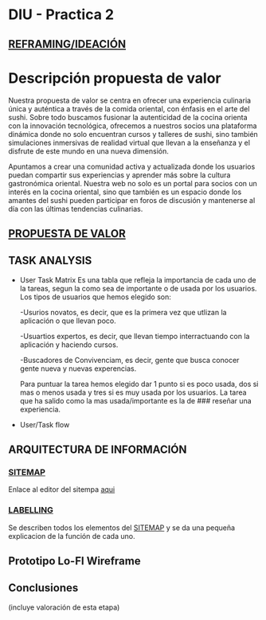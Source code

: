# DIU - Practica 2

## [REFRAMING/IDEACIÓN](https://github.com/jhavimg/DIU/blob/master/P2/Malla%20receptora%20de%20informaci%C3%B3n_EGO.pdf)

# Descripción propuesta de valor
Nuestra propuesta de valor se centra en ofrecer una experiencia culinaria única y auténtica a través de la comida oriental, con énfasis en el arte del sushi. Sobre todo buscamos fusionar la autenticidad de la cocina orienta con la innovación tecnológica, ofrecemos a nuestros socios una plataforma dinámica donde no solo encuentran cursos y talleres de sushi, sino también simulaciones inmersivas de realidad virtual que llevan a la enseñanza y el disfrute de este mundo en una nueva dimensión.

Apuntamos a crear una comunidad activa y actualizada donde los usuarios puedan compartir sus experiencias y aprender más sobre la cultura gastronómica oriental. Nuestra web no solo es un portal para socios con un interés en la cocina oriental, sino que también es un espacio donde los amantes del sushi pueden participar en foros de discusión y mantenerse al día con las últimas tendencias culinarias.

## [PROPUESTA DE VALOR](https://github.com/jhavimg/DIU/blob/master/P2/Propuesta_de_valor.pdf)


## TASK ANALYSIS

* User Task Matrix
  Es una tabla que refleja la importancia de cada uno de la tareas, segun la como sea de importante o de usada por los usuarios. Los tipos de usuarios que hemos elegido son:
  
  -Usurios novatos, es decir, que es la primera vez que utlizan la aplicación o que llevan poco.
  
  -Usuartios expertos, es decir, que llevan tiempo interractuando con la aplicación y haciendo cursos.
  
  -Buscadores de Convivenciam, es decir, gente que busca conocer gente nueva y nuevas experencias.

  Para puntuar la tarea hemos elegido dar 1 punto si es poco usada, dos si mas o menos usada y tres si es muy usada por los usuarios. La tarea que ha salido como la mas usada/importante es la de ### reseñar una experiencia.
  
* User/Task flow


## ARQUITECTURA DE INFORMACIÓN
### [SITEMAP](https://github.com/jhavimg/DIU/blob/master/P2/sitemap.png)
Enlace al editor del sitempa [aqui](https://www.gloomaps.com/6oaPaZdHed)
### [LABELLING](https://github.com/jhavimg/DIU/blob/master/P2/Labelling.pdf)
Se describen todos los elementos del [SITEMAP](https://github.com/jhavimg/DIU/blob/master/P2/sitemap.png) y se da una pequeña explicacion de la función de cada uno.

## Prototipo Lo-FI Wireframe 


## Conclusiones  
(incluye valoración de esta etapa)
